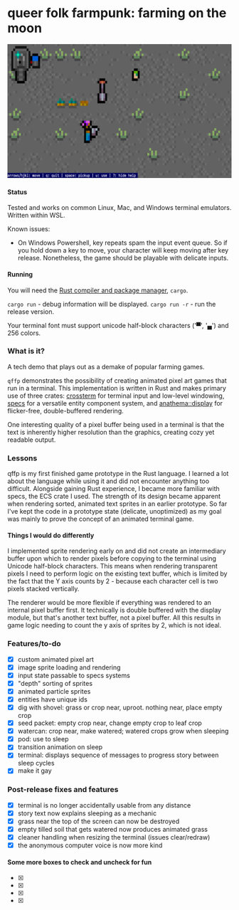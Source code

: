 # queer folk farmpunk: farming on the moon

![screenshot](res/screenshot.png)

#### Status

Tested and works on common Linux, Mac, and Windows terminal emulators. Written within WSL.

Known issues:
- On Windows Powershell, key repeats spam the input event queue. So if you hold down a key to move, your character will keep moving after key release. Nonetheless, the game should be playable with delicate inputs.

#### Running

You will need the [Rust compiler and package manager](https://doc.rust-lang.org/cargo/getting-started/installation.html), `cargo`.

`cargo run` - debug information will be displayed.
`cargo run -r` - run the release version.

Your terminal font must support unicode half-block characters ('▀', '▄') and 256 colors.

### What is it?

A tech demo that plays out as a demake of popular farming games.

`qffp` demonstrates the possibility of creating animated pixel art games that run in a terminal. This implementation is written in Rust and makes primary use of three crates: [crossterm](https://github.com/crossterm-rs/crossterm) for terminal input and low-level windowing, [specs](https://github.com/amethyst/specs) for a versatile entity component system, and [anathema::display](https://github.com/togglebyte/anathema) for flicker-free, double-buffered rendering.

One interesting quality of a pixel buffer being used in a terminal is that the text is inherently higher resolution than the graphics, creating cozy yet readable output.

### Lessons

qffp is my first finished game prototype in the Rust language. I learned a lot about the language while using it and did not encounter anything too difficult. Alongside gaining Rust experience, I became more familiar with specs, the ECS crate I used. The strength of its design became apparent when rendering sorted, animated text sprites in an earlier prototype. So far I've kept the code in a prototype state (delicate, unoptimized) as my goal was mainly to prove the concept of an animated terminal game.

#### Things I would do differently

I implemented sprite rendering early on and did not create an intermediary buffer upon which to render pixels before copying to the terminal using Unicode half-block characters. This means when rendering transparent pixels I need to perform logic on the existing text buffer, which is limited by the fact that the Y axis counts by 2 - because each character cell is two pixels stacked vertically.

The renderer would be more flexible if everything was rendered to an internal pixel buffer first. It technically is double buffered with the display module, but that's another text buffer, not a pixel buffer. All this results in game logic needing to count the y axis of sprites by 2, which is not ideal.

### Features/to-do

- [x] custom animated pixel art
- [x] image sprite loading and rendering
- [x] input state passable to specs systems
- [x] "depth" sorting of sprites
- [x] animated particle sprites
- [x] entities have unique ids
- [x] dig with shovel: grass or crop near, uproot. nothing near, place empty crop
- [x] seed packet: empty crop near, change empty crop to leaf crop
- [x] watercan: crop near, make watered; watered crops grow when sleeping
- [x] pod: use to sleep
- [x] transition animation on sleep
- [x] terminal: displays sequence of messages to progress story between sleep cycles
- [x] make it gay

### Post-release fixes and features

- [x] terminal is no longer accidentally usable from any distance
- [x] story text now explains sleeping as a mechanic
- [x] grass near the top of the screen can now be destroyed
- [x] empty tilled soil that gets watered now produces animated grass
- [x] cleaner handling when resizing the terminal (issues clear/redraw)
- [x] the anonymous computer voice is now more kind

#### Some more boxes to check and uncheck for fun

- [x]
- [x]
- [x]
- [x]

